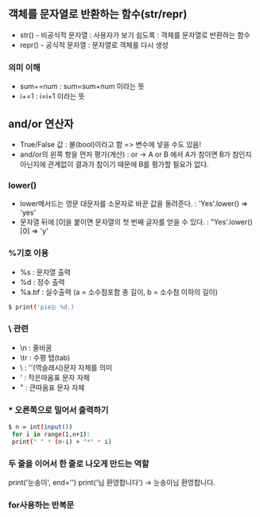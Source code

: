 ## 객체를 문자열로 반환하는 함수(str/repr)
- str() - 비공식적 문자열 : 사용자가 보기 쉽도록
        : 객체를 문자열로 반환하는 함수
- repr() - 공식적 문자열 : 문자열로 객체를 다시 생성

### 의미 이해
- sum+=num : sum=sum+num 이라는 뜻
- i+=1 : i=i+1 이라는 뜻

## and/or 연산자
 - True/False 값 : 불(bool)이라고 함 => 변수에 넣을 수도 있음!
 - and/or의 왼쪽 항을 먼저 평가(계산)
    : or -> A or B 에서 A가 참이면 B가 참인지 아닌지에 관계없이 결과가 참이기 때문에 B를 평가할 필요가 없다.

### lower()
- lower메서드는 영문 대문자를 소문자로 바꾼 값을 돌려준다. 
        : 'Yes'.lower() => 'yes'
- 문자열 뒤에 [0]을 붙이면 문자열의 첫 번째 글자를 얻을 수 있다. 
        : "Yes'.lower()[0] => 'y'

### %기호 이용
- %s : 문자열 출력
- %d : 정수 출력
- %a.bf : 실수출력 (a = 소수점포함 총 길이, b = 소수점 이하의 길이)
```bash
$ print('pie는 %d.)
```

### \ 관련
 - \n : 줄바꿈
 - \tr : 수평 탭(tab)
 - \\ : '\'(역슬래시)문자 자체를 의미
 - \' : 작은따옴표 문자 자체
 - \" : 큰따옴표 문자 자체


 ### * 오른쪽으로 밀어서 출력하기
 ```bash
 $ n = int(input())
  for i in range(1,n+1):
  print(" " * (n-i) + "*" * i)
```
### 두 줄을 이어서 한 줄로 나오게 만드는 역할
print('눈송이', end='')
print('님 환영합니다')
-> 눈송이님 환영합니다.

###  for사용하는 반복문
